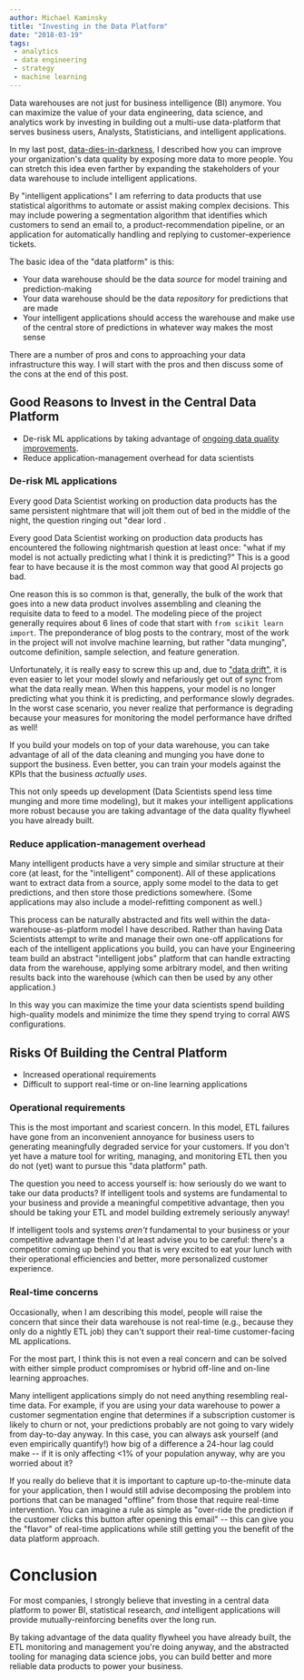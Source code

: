 ```yaml
---
author: Michael Kaminsky
title: "Investing in the Data Platform"
date: "2018-03-19"
tags: 
 - analytics
 - data engineering
 - strategy
 - machine learning
---
```


Data warehouses are not just for business intelligence (BI) anymore. You can maximize the value of your data engineering, data science, and analytics work by investing in building out a multi-use data-platform that serves business users, Analysts, Statisticians, and intelligent applications.

In my last post, [data-dies-in-darkness](content/post/data-dies-in-darkness.md), I described how you can improve your organization's data quality by exposing more data to more people. You can stretch this idea even farther by expanding the stakeholders of your data warehouse to include intelligent applications. 

By "intelligent applications" I am referring to data products that use statistical algorithms to automate or assist making complex decisions. This may include powering a segmentation algorithm that identifies which customers to send an email to, a product-recommendation pipeline, or an application for automatically handling and replying to customer-experience tickets. 

The basic idea of the "data platform" is this:
* Your data warehouse should be the data *source* for model training and prediction-making
* Your data warehouse should be the data *repository* for predictions that are made
* Your intelligent applications should access the warehouse and make use of the central store of predictions in whatever way makes the most sense

There are a number of pros and cons to approaching your data infrastructure this way. I will start with the pros and then discuss some of the cons at the end of this post.

## Good Reasons to Invest in the Central Data Platform

* De-risk ML applications by taking advantage of [ongoing data quality improvements](content/post/data-dies-in-darkness.md).
* Reduce application-management overhead for data scientists

### De-risk ML applications
Every good Data Scientist working on production data products has the same persistent nightmare that will jolt them out of bed in the middle of the night, the question ringing out "dear lord .   

Every good Data Scientist working on production data products has encountered the following nightmarish question at least once: "what if my model is not actually predicting what I think it is predicting?" This is a good fear to have because it is the most common way that good AI projects go bad.

One reason this is so common is that, generally, the bulk of the work that goes
into a new data product involves assembling and cleaning the requisite data to feed to a model. The modeling piece of the project generally
requires about 6 lines of code that start with `from scikit learn import`. The
preponderance of blog posts to the contrary, most of the work in the project
will not involve machine learning, but rather "data munging", outcome definition, sample selection, and feature generation.  

Unfortunately, it is really easy to screw this up and, due to ["data drift"](https://streamsets.com/reports/data-drift/), it is even easier to let your model slowly and nefariously get out of sync from what the data really mean. When this happens, your model is no longer predicting what you think it is predicting, and performance slowly degrades. In the worst case scenario, you never realize that performance is degrading because your measures for monitoring the model performance have drifted as well!

If you build your models on top of your data warehouse, you can take advantage of all of the data cleaning and munging you have done to support the business. Even better, you can train your models against the KPIs that the business *actually uses*.

This not only speeds up development (Data Scientists spend less time munging and more time modeling), but it makes your intelligent applications more robust because you are taking advantage of the data quality flywheel you have already built. 

### Reduce application-management overhead

Many intelligent products have a very simple and similar structure at their core (at least, for the "intelligent" component). All of these applications want to extract data from a source, apply some model to the data to get predictions, and then store those predictions somewhere. (Some applications may also include a model-refitting component as well.)

This process can be naturally abstracted and fits well within the data-warehouse-as-platform model I have described. Rather than having Data Scientists attempt to write and manage their own one-off applications for each of the intelligent applications you build, you can have your Engineering team build an abstract "intelligent jobs" platform that can handle extracting data from the warehouse, applying some arbitrary model, and then writing results back into the warehouse (which can then be used by any other application.) 

In this way you can maximize the time your data scientists spend building high-quality models and minimize the time they spend trying to corral AWS configurations.  


## Risks Of Building the Central Platform

* Increased operational requirements
* Difficult to support real-time or on-line learning applications

### Operational requirements

This is the most important and scariest concern. In this model, ETL failures have gone from an inconvenient annoyance for business users to generating meaningfully degraded service for your customers. If you don't yet have a mature tool for writing, managing, and monitoring ETL then you do not (yet) want to pursue this "data platform" path. 

The question you need to access yourself is: how seriously do we want to take our data products? If intelligent tools and systems are fundamental to your business and provide a meaningful competitive advantage, then you should be taking your ETL and model building extremely seriously anyway!

If intelligent tools and systems *aren't* fundamental to your business or your competitive advantage then I'd at least advise you to be careful: there's a competitor coming up behind you that is very excited to eat your lunch with their operational efficiencies and better, more personalized customer experience.

### Real-time concerns

Occasionally, when I am describing this model, people will raise the concern that since their data warehouse is not real-time (e.g., because they only do a nightly ETL job) they can't support their real-time customer-facing ML applications.

For the most part, I think this is not even a real concern and can be solved with either simple product compromises or hybrid off-line and on-line learning approaches.

Many intelligent applications simply do not need anything resembling real-time data. For example, if you are using your data warehouse to power a customer segmentation engine that determines if a subscription customer is likely to churn or not, your predictions probably are not going to vary widely from day-to-day anyway. In this case, you can always ask yourself (and even empirically quantify!) how big of a difference a 24-hour lag could make -- if it is only affecting <1% of your population anyway, why are you worried about it?

If you really do believe that it is important to capture up-to-the-minute data for your application, then I would still advise decomposing the problem into portions that can be managed "offline" from those that require real-time intervention. You can imagine a rule as simple as "over-ride the prediction if the customer clicks this button after opening this email" -- this can give you the "flavor" of real-time applications while still getting you the benefit of the data platform approach.

# Conclusion

For most companies, I strongly believe that investing in a central data platform to power BI, statistical research, *and* intelligent applications will provide mutually-reinforcing benefits over the long run.

By taking advantage of the data quality flywheel you have already built, the ETL monitoring and management you're doing anyway, and the abstracted tooling for managing data science jobs, you can build better and more reliable data products to power your business.
